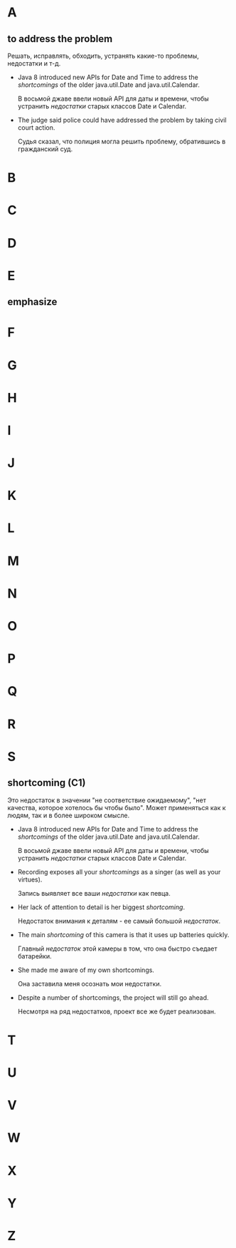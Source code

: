 # A

## to address the problem

Решать, исправлять, обходить, устранять какие-то проблемы, недостатки и т-д.

* Java 8 introduced new APIs for Date and Time to address the *shortcomings* of the older java.util.Date and java.util.Calendar.

  В восьмой джаве ввели новый API для даты и времени, чтобы устранить *недостатки* старых классов Date и Calendar.

* The judge said police could have addressed the problem by taking civil court action.

  Судья сказал, что полиция могла решить проблему, обратившись в гражданский суд.

# B



# C



# D



# E

## emphasize



# F



# G



# H



# I



# J



# K



# L



# M



# N



# O



# P



# Q



# R



# S

## shortcoming (C1)

Это недостаток в значении "не соответствие ожидаемому", "нет качества, которое хотелось бы чтобы было". Может применяться как к людям, так и в более широком смысле.

* Java 8 introduced new APIs for Date and Time to address the *shortcomings* of the older java.util.Date and java.util.Calendar.

  В восьмой джаве ввели новый API для даты и времени, чтобы устранить *недостатки* старых классов Date и Calendar.

* Recording exposes all your *shortcomings* as a singer (as well as your virtues).

  Запись выявляет все ваши *недостатки* как певца.

* Her lack of attention to detail is her biggest *shortcoming*.

  Недостаток внимания к деталям - ее самый большой *недостаток*.

* The main *shortcoming* of this camera is that it uses up batteries quickly.

  Главный *недостаток* этой камеры в том, что она быстро съедает батарейки.

* She made me aware of my own shortcomings.

  Она заставила меня осознать мои недостатки.

* Despite a number of shortcomings, the project will still go ahead.

  Несмотря на ряд недостатков, проект все же будет реализован.

# T



# U



# V



# W



# X



# Y



# Z

